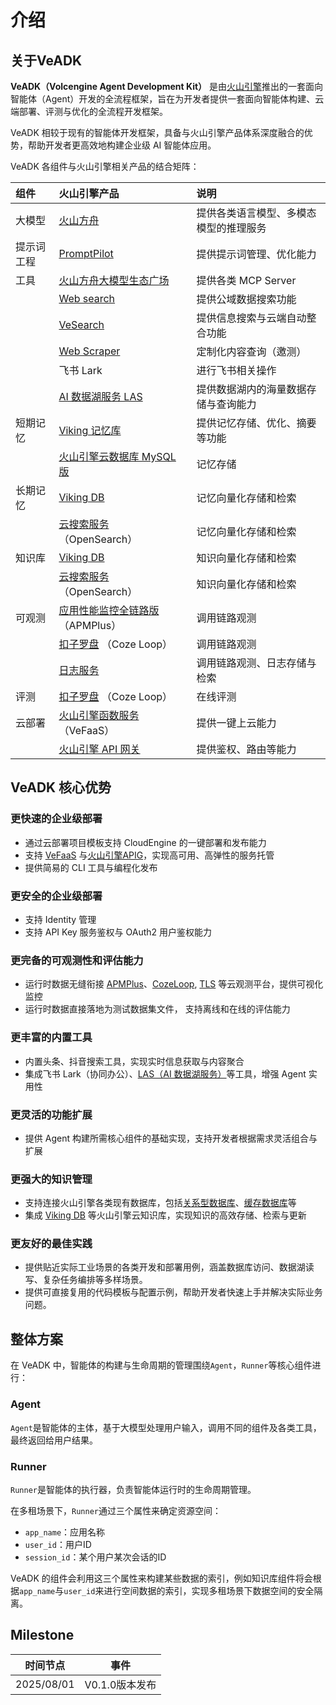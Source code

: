 # 介绍

## 关于VeADK

**VeADK（Volcengine Agent Development Kit）** 是由[火山引擎](https://www.volcengine.com/)推出的一套面向智能体（Agent）开发的全流程框架，旨在为开发者提供一套面向智能体构建、云端部署、评测与优化的全流程开发框架。

VeADK 相较于现有的智能体开发框架，具备与火山引擎产品体系深度融合的优势，帮助开发者更高效地构建企业级 AI 智能体应用。

VeADK 各组件与火山引擎相关产品的结合矩阵：

| **组件** | **火山引擎产品** | **说明** |
| :-- | :-- | :-- |
| 大模型 | [火山方舟](https://www.volcengine.com/product/ark) | 提供各类语言模型、多模态模型的推理服务 |
| 提示词工程 | [PromptPilot](https://promptpilot.volcengine.com/) | 提供提示词管理、优化能力 |
| 工具 | [火山方舟大模型生态广场](https://www.volcengine.com/mcp-marketplace) | 提供各类 MCP Server |
| | [Web search](https://www.volcengine.com/docs/85508/1650263) | 提供公域数据搜索功能 |
| | [VeSearch](https://www.volcengine.com/docs/85508/1512748) | 提供信息搜索与云端自动整合功能 |
| | [Web Scraper](https://www.volcengine.com/docs/84296/1545470) | 定制化内容查询（邀测） |
| | 飞书 Lark | 进行飞书相关操作 |
| | [AI 数据湖服务 LAS](https://www.volcengine.com/product/las) | 提供数据湖内的海量数据存储与查询能力 |
| 短期记忆 | [Viking 记忆库](https://www.volcengine.com/docs/84313/1783345) | 提供记忆存储、优化、摘要等功能 |
| | [火山引擎云数据库 MySQL 版](https://www.volcengine.com/product/rds-mysql) | 记忆存储 |
| 长期记忆 | [Viking DB](https://www.volcengine.com/docs/84313/1254437) | 记忆向量化存储和检索 |
| | [云搜索服务](https://www.volcengine.com/product/es)（OpenSearch） | 记忆向量化存储和检索 |
| 知识库 | [Viking DB](https://www.volcengine.com/docs/84313/1254437) | 知识向量化存储和检索 |
| | [云搜索服务](https://www.volcengine.com/product/es)（OpenSearch） | 知识向量化存储和检索 |
| 可观测 | [应用性能监控全链路版](https://www.volcengine.com/product/apmplus)（APMPlus） | 调用链路观测 |
| |  [扣子罗盘](https://www.coze.cn/loop) （Coze Loop） | 调用链路观测 |
| | [日志服务](https://www.volcengine.com/product/tls) | 调用链路观测、日志存储与检索 |
| 评测 | [扣子罗盘](https://www.coze.cn/loop) （Coze Loop） | 在线评测 |
| 云部署 | [火山引擎函数服务](https://www.volcengine.com/product/vefaas) （VeFaaS） | 提供一键上云能力 |
| | [火山引擎 API 网关](https://www.volcengine.com/product/apig) | 提供鉴权、路由等能力 |

## VeADK 核心优势

### 更快速的企业级部署

- 通过云部署项目模板支持 CloudEngine 的一键部署和发布能力
- 支持 [VeFaaS](https://www.volcengine.com/product/vefaas) 与[火山引擎APIG](https://www.volcengine.com/product/apig)，实现高可用、高弹性的服务托管
- 提供简易的 CLI 工具与编程化发布

### 更安全的企业级部署

- 支持 Identity 管理
- 支持 API Key 服务鉴权与 OAuth2 用户鉴权能力

### 更完备的可观测性和评估能力

- 运行时数据无缝衔接 [APMPlus](https://www.volcengine.com/product/apmplus)、[CozeLoop](https://www.coze.cn/loop), [TLS](https://www.volcengine.com/product/tls) 等云观测平台，提供可视化监控
- 运行时数据直接落地为测试数据集文件， 支持离线和在线的评估能力

### 更丰富的内置工具

- 内置头条、抖音搜索工具，实现实时信息获取与内容聚合
- 集成飞书 Lark（协同办公）、[LAS（AI 数据湖服务）](https://www.volcengine.com/product/las)等工具，增强 Agent 实用性

### 更灵活的功能扩展

- 提供 Agent 构建所需核心组件的基础实现，支持开发者根据需求灵活组合与扩展

### 更强大的知识管理

- 支持连接火山引擎各类现有数据库，包括[关系型数据库](https://www.volcengine.com/product/rds-mysql)、[缓存数据库](https://www.volcengine.com/product/redis)等
- 集成 [Viking DB](https://www.volcengine.com/docs/84313/1254437) 等火山引擎云知识库，实现知识的高效存储、检索与更新

### 更友好的最佳实践

- 提供贴近实际工业场景的各类开发和部署用例，涵盖数据库访问、数据湖读写、复杂任务编排等多样场景。
- 提供可直接复用的代码模板与配置示例，帮助开发者快速上手并解决实际业务问题。

## 整体方案

在 VeADK 中，智能体的构建与生命周期的管理围绕`Agent`，`Runner`等核心组件进行：

### Agent

`Agent`是智能体的主体，基于大模型处理用户输入，调用不同的组件及各类工具，最终返回给用户结果。

### Runner

`Runner`是智能体的执行器，负责智能体运行时的生命周期管理。

在多租场景下，`Runner`通过三个属性来确定资源空间：

- `app_name`：应用名称
- `user_id`：用户ID
- `session_id`：某个用户某次会话的ID

VeADK 的组件会利用这三个属性来构建某些数据的索引，例如知识库组件将会根据`app_name`与`user_id`来进行空间数据的索引，实现多租场景下数据空间的安全隔离。

## Milestone

| 时间节点 | 事件 |
| --- | --- |
| 2025/08/01 | V0.1.0版本发布 |
